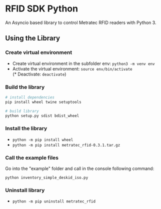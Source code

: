 # RFID SDK Python

An Asyncio based library to control Metratec RFID readers with Python 3.

## Using the Library

### Create virtual environment

* Create virtual environment in the subfolder env: `python3 -m venv env`  
* Activate the virtual environment: `source env/bin/activate`  
(* Deactivate: `deactivate`)

### Build the library

``` bash
# install dependencies
pip install wheel twine setuptools

# build library
python setup.py sdist bdist_wheel
```

### Install the library

* `python -m pip install wheel`
* `python -m pip install metratec_rfid-0.3.1.tar.gz`

### Call the example files

Go into the "example" folder and call in the console following command:

`python inventory_simple_deskid_iso.py`

### Uninstall library

* `python -m pip uninstall metratec_rfid`
